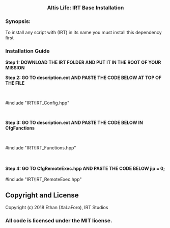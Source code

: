 <p>
<h3 align="center">Altis Life: IRT Base Installation</h3>
</p>
<h3> Synopsis:</h3>
To install any script with (IRT) in its name you must install this dependency first

<h3> Installation Guide</h3>

<b> Step 1: DOWNLOAD THE IRT FOLDER AND PUT IT IN THE ROOT OF YOUR MISSION </b>
<br/> 


<b> Step 2: GO TO description.ext AND PASTE THE CODE BELOW AT TOP OF THE FILE </b>

<br/> 

#include "IRT\IRT_Config.hpp"

<br/> 

<b> Step 3: GO TO description.ext AND PASTE THE CODE BELOW IN CfgFunctions </b>

<br/> 

#include "IRT\IRT_Functions.hpp"

<br/> 


<br/> 
<b> Step 4: GO TO CfgRemoteExec.hpp AND PASTE THE CODE BELOW jip = 0; </b>

<br/> 
<br/> 
#include "IRT\IRT_RemoteExec.hpp"

<br/> 

## Copyright and License

Copyright (c) 2018 Ethan (XaLaForo), IRT Studios

### All code is licensed under the MIT license.
